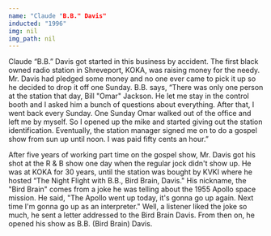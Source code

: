 ```yaml
---
name: "Claude "B.B." Davis"
inducted: "1996"
img: nil
img_path: nil
---
```


Claude “B.B.” Davis got started in this business by accident. The first black owned radio station in Shreveport, KOKA, was raising money for the needy. Mr. Davis had pledged some money and no one ever came to pick it up so he decided to drop it off one Sunday.  B.B. says, “There was only one person at the station that day, Bill "Omar" Jackson. He let me stay in the control booth and I asked him a bunch of questions about everything. After that, I went back every Sunday. One Sunday Omar walked out of the office and left me by myself. So I opened up the mike and started giving out the station identification. Eventually, the station manager signed me on to do a gospel show from sun up until noon. I was paid fifty cents an hour.”

After five years of working part time on the gospel show, Mr. Davis got his shot at the R & B show one day when the regular jock didn't show up. He was at KOKA for 30 years, until the station was bought by KVKI where he hosted “The Night Flight with B.B., Bird Brain, Davis." His nickname, the "Bird Brain" comes from a joke he was telling about the 1955 Apollo space mission. He said, "The Apollo went up today, it's gonna go up again. Next time I'm gonna go up as an interpreter." Well, a listener liked the joke so much, he sent a letter addressed to the Bird Brain Davis. From then on, he opened his show as B.B. (Bird Brain) Davis.
